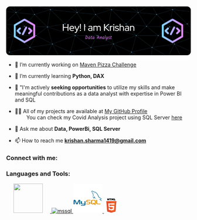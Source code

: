 ![MasterHead](github-header-image.png)

- 🔭 I’m currently working on [Maven Pizza Challenge](https://www.mavenanalytics.io/blog/maven-pizza-challenge)

- 🌱 I’m currently learning **Python, DAX**

<!--- 👯 I’m looking to collaborate on **open source project**
- 🤝 I’m actively looking for opportunities to use my skills in  **Right Organization** -->

- 🤝 "I'm actively **seeking opportunities** to utilize my skills and make meaningful contributions as a data analyst with expertise in Power BI and SQL 

<!--- 👨‍💻 All of my projects are available at [https://google.com](https://google.com)-->

- 👨‍💻 All of my projects are available at [My GitHub Profile](https://github.com/Krish141) <br>
      &nbsp;&nbsp;&nbsp;&nbsp;&nbsp;&nbsp;&nbsp;&nbsp;You can check my Covid Analysis project using SQL Server [here](https://github.com/Krish141/Sql-Projects/tree/master/Covid)

- 💬 Ask me about **Data, PowerBi, SQL Server**

- 📫 How to reach me **krishan.sharma1419@gmail.com**

<!--- ⚡ Fun fact **abc**-->

<h3 align="left">Connect with me:</h3>
<p align="left">
</p>

<h3 align="left">Languages and Tools:</h3>
<p align="left"> 
<a href="https://powerbi.microsoft.com/en-au/" target="_blank"> <img src="https://incrementalgroup.co.uk/wp-content/uploads/2019/04/powerbi-logo.png" width="80" height="80" hspace="20"/> </a> 
<a href="https://www.microsoft.com/en-us/sql-server" target="_blank"> <img src="https://www.svgrepo.com/show/303229/microsoft-sql-server-logo.svg" alt="mssql" width="80" height="80"/> </a> 
<a href="https://www.mysql.com/" target="_blank" rel="noreferrer"> <img src="https://raw.githubusercontent.com/devicons/devicon/master/icons/mysql/mysql-original-wordmark.svg" alt="mysql" width="80" height="80"/> </a> 
<a href="https://www.w3.org/html/" target="_blank" rel="noreferrer"> <img src="https://raw.githubusercontent.com/devicons/devicon/master/icons/html5/html5-original-wordmark.svg" alt="html5" width="40" height="40"/> </a> 
<!--<a href="https://www.java.com" target="_blank" rel="noreferrer"> <img src="https://raw.githubusercontent.com/devicons/devicon/master/icons/java/java-original.svg" alt="java" width="40" height="40"/> </a> 
<a href="https://www.python.org" target="_blank" rel="noreferrer"> <img src="https://raw.githubusercontent.com/devicons/devicon/master/icons/python/python-original.svg" alt="python" width="40" height="40"/> </a> 
<a href="https://spring.io/" target="_blank" rel="noreferrer"> <img src="https://www.vectorlogo.zone/logos/springio/springio-icon.svg" alt="spring" width="40" height="40"/> </a> </p>
-->
